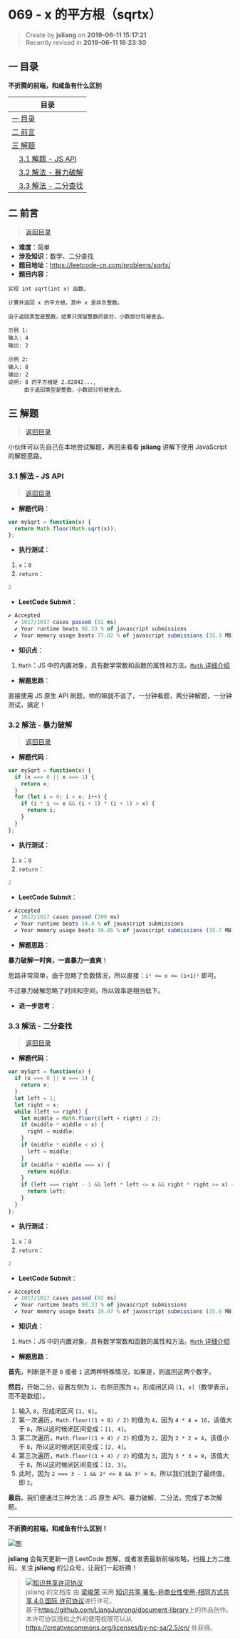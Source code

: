 069 - x 的平方根（sqrtx）
===

> Create by **jsliang** on **2019-06-11 15:17:21**  
> Recently revised in **2019-06-11 16:23:30**

## <a name="chapter-one" id="chapter-one">一 目录</a>

**不折腾的前端，和咸鱼有什么区别**

| 目录 |
| --- | 
| [一 目录](#chapter-one) | 
| <a name="catalog-chapter-two" id="catalog-chapter-two"></a>[二 前言](#chapter-two) |
| <a name="catalog-chapter-three" id="catalog-chapter-three"></a>[三 解题](#chapter-three) |
| &emsp;[3.1 解题 - JS API](#chapter-three-one) |
| &emsp;[3.2 解法 - 暴力破解](#chapter-three-two) |
| &emsp;[3.3 解法 - 二分查找](#chapter-three-three) |

## <a name="chapter-two" id="chapter-two">二 前言</a>

> [返回目录](#chapter-one)

* **难度**：简单
* **涉及知识**：数学、二分查找
* **题目地址**：https://leetcode-cn.com/problems/sqrtx/
* **题目内容**：

```
实现 int sqrt(int x) 函数。

计算并返回 x 的平方根，其中 x 是非负整数。

由于返回类型是整数，结果只保留整数的部分，小数部分将被舍去。

示例 1:
输入: 4
输出: 2

示例 2:
输入: 8
输出: 2
说明: 8 的平方根是 2.82842..., 
     由于返回类型是整数，小数部分将被舍去。
```

## <a name="chapter-three" id="chapter-three">三 解题</a>

> [返回目录](#chapter-one)

小伙伴可以先自己在本地尝试解题，再回来看看 **jsliang** 讲解下使用 JavaScript 的解题思路。

### <a name="chapter-three-one" id="chapter-three-one">3.1 解法 - JS API</a>

> [返回目录](#chapter-one)

* **解题代码**：

```js
var mySqrt = function(x) {
  return Math.floor(Math.sqrt(x));
};
```

* **执行测试**：

1. `x`：`8`
2. `return`：

```js
2
```

* **LeetCode Submit**：

```js
✔ Accepted
  ✔ 1017/1017 cases passed (92 ms)
  ✔ Your runtime beats 98.33 % of javascript submissions
  ✔ Your memory usage beats 77.02 % of javascript submissions (35.3 MB)
```

* **知识点**：

1. `Math`：JS 中的内置对象，具有数学常数和函数的属性和方法。[`Math` 详细介绍](https://github.com/LiangJunrong/document-library/blob/master/JavaScript-library/JavaScript/Object/Math.md)

* **解题思路**：

直接使用 JS 原生 API 刷题，帅的嘛就不谈了，一分钟看题，两分钟解题，一分钟测试，搞定！

### <a name="chapter-three-two" id="chapter-three-two">3.2 解法 - 暴力破解</a>

> [返回目录](#chapter-one)

* **解题代码**：

```js
var mySqrt = function(x) {
  if (x === 0 || x === 1) {
    return x;
  }
  for (let i = 0; i < x; i++) {
    if (i * i <= x && (i + 1) * (i + 1) > x) {
      return i;
    }
  }
};
```

* **执行测试**：

1. `x`：`8`
2. `return`：

```js
2
```

* **LeetCode Submit**：

```js
✔ Accepted
  ✔ 1017/1017 cases passed (200 ms)
  ✔ Your runtime beats 14.4 % of javascript submissions
  ✔ Your memory usage beats 39.85 % of javascript submissions (35.7 MB)
```

* **解题思路**：

**暴力破解一时爽，一直暴力一直爽**！

思路非常简单，由于忽略了负数情况，所以直接：`i² <= x <= (i+1)²` 即可。

不过暴力破解忽略了时间和空间，所以效率是相当低下。

* **进一步思考**：

### <a name="chapter-three-three" id="chapter-three-three">3.3 解法 - 二分查找</a>

> [返回目录](#chapter-one)

* **解题代码**：

```js
var mySqrt = function(x) {
  if (x === 0 || x === 1) {
    return x;
  }
  let left = 1;
  let right = x;
  while (left <= right) {
    let middle = Math.floor((left + right) / 2);
    if (middle * middle > x) {
      right = middle;
    }
    if (middle * middle < x) {
      left = middle;
    }
    if (middle * middle === x) {
      return middle;
    }
    if (left === right - 1 && left * left <= x && right * right >= x) {
      return left;
    }
  }
};
```

* **执行测试**：

1. `x`：`8`
2. `return`：

```js
2
```

* **LeetCode Submit**：

```js
✔ Accepted
  ✔ 1017/1017 cases passed (92 ms)
  ✔ Your runtime beats 98.33 % of javascript submissions
  ✔ Your memory usage beats 19.07 % of javascript submissions (35.9 MB)
```

* **知识点**：

1. `Math`：JS 中的内置对象，具有数学常数和函数的属性和方法。[`Math` 详细介绍](https://github.com/LiangJunrong/document-library/blob/master/JavaScript-library/JavaScript/Object/Math.md)

* **解题思路**：

**首先**，判断是不是 `0` 或者 `1` 这两种特殊情况，如果是，则返回这两个数字。

**然后**，开始二分，设置左侧为 `1`，右侧范围为 `x`，形成闭区间 `[1, x]`（数学表示，而不是数组）。

1. 输入 `8`，形成闭区间 `[1, 8]`。
2. 第一次遍历，`Math.floor((1 + 8) / 2)` 的值为 `4`，因为 `4 * 4 = 16`，该值大于 `8`，所以这时候闭区间变成：`[1, 4]`。
3. 第二次遍历，`Math.floor((1 + 4) / 2)` 的值为 `2`，因为 `2 * 2 = 4`，该值小于 `8`，所以这时候闭区间变成：`[2, 4]`。
4. 第三次遍历，`Math.floor((1 + 4) / 2)` 的值为 `3`，因为 `3 * 3 = 9`，该值大于 `8`，所以这时候闭区间变成：`[2, 3]`。
5. 此时，因为 `2 === 3 - 1 && 2² <= 8 && 3² > 8`，所以我们找到了最终值，即 `2`。

**最后**，我们便通过三种方法：JS 原生 API、暴力破解、二分法，完成了本次解题。

---

**不折腾的前端，和咸鱼有什么区别！**

![图](../../../public-repertory/img/z-small-wechat-public-address.jpg)

**jsliang** 会每天更新一道 LeetCode 题解，或者发表最新前端攻略，扫描上方二维码，关注 **jsliang** 的公众号，让我们一起折腾！

> <a rel="license" href="http://creativecommons.org/licenses/by-nc-sa/4.0/"><img alt="知识共享许可协议" style="border-width:0" src="https://i.creativecommons.org/l/by-nc-sa/4.0/88x31.png" /></a><br /><span xmlns:dct="http://purl.org/dc/terms/" property="dct:title">jsliang 的文档库</span> 由 <a xmlns:cc="http://creativecommons.org/ns#" href="https://github.com/LiangJunrong/document-library" property="cc:attributionName" rel="cc:attributionURL">梁峻荣</a> 采用 <a rel="license" href="http://creativecommons.org/licenses/by-nc-sa/4.0/">知识共享 署名-非商业性使用-相同方式共享 4.0 国际 许可协议</a>进行许可。<br />基于<a xmlns:dct="http://purl.org/dc/terms/" href="https://github.com/LiangJunrong/document-library" rel="dct:source">https://github.com/LiangJunrong/document-library</a>上的作品创作。<br />本许可协议授权之外的使用权限可以从 <a xmlns:cc="http://creativecommons.org/ns#" href="https://creativecommons.org/licenses/by-nc-sa/2.5/cn/" rel="cc:morePermissions">https://creativecommons.org/licenses/by-nc-sa/2.5/cn/</a> 处获得。